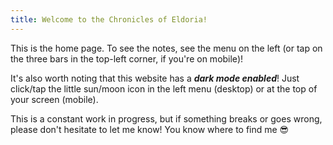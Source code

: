 ```yaml
---
title: Welcome to the Chronicles of Eldoria!
---
```

This is the home page. To see the notes, see the menu on the left (or tap on the three bars in the top-left corner, if you're on mobile)!

It's also worth noting that this website has a ***dark mode enabled***! Just click/tap the little sun/moon icon in the left menu (desktop) or at the top of your screen (mobile).

This is a constant work in progress, but if something breaks or goes wrong, please don't hesitate to let me know! You know where to find me 😎



